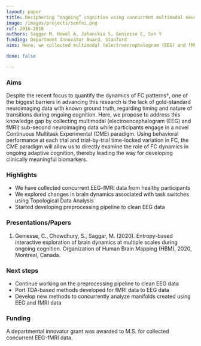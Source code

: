 ```yaml
---
layout: paper
title: Deciphering “ongoing” cognition using concurrent multimodal neuroimaging and continuous multitask paradigm
image: /images/projects/semfni.png
ref: 2016-2018
authors: Saggar M, Howel A, Jahanikia S, Geniesse C, Sun Y
funding: Department Innovator Award, Stanford
aims: Here, we collected multimodal (electroencephalogram (EEG) and fMRI) sub-second neuroimaging data while participants engage in a Continuous Multitask Experimental (CME) paradigm. Using behavioral performance at each trial and trial-by-trial time-locked variation in FC, the CME paradigm will allow us to directly examine the role of FC dynamics in ongoing adaptive cognition, thereby leading the way for developing clinically meaningful biomarkers.

done: false

---
```


### Aims
Despite the recent focus to quantify the dynamics of FC patterns†, one of the biggest barriers in advancing this research is the lack of gold-standard neuroimaging data with known ground truth, regarding timing and nature of transitions during ongoing cognition. Here, we propose to address this knowledge gap by collecting multimodal (electroencephalogram (EEG) and fMRI) sub-second neuroimaging data while participants engage in a novel Continuous Multitask Experimental (CME) paradigm. Using behavioral performance at each trial and trial-by-trial time-locked variation in FC, the CME paradigm will allow us to directly examine the role of FC dynamics in ongoing adaptive cognition, thereby leading the way for developing clinically meaningful biomarkers.

### Highlights
- We have collected concurrent EEG-fMRI data from healthy participants
- We explored changes in brain dynamics associated with task switches using Topological Data Analysis
- Started developing preprocessing pipeline to clean EEG data

### Presentations/Papers
1. Geniesse, C., Chowdhury, S., Saggar, M. (2020). Entropy-based interactive exploration of brain dynamics at multiple scales during ongoing cognition. Organization of Human Brain Mapping (HBM), 2020, Montreal, Canada. 


### Next steps
- Continue working on the preprocessing pipeline to clean EEG data
- Port TDA-based methods developed for fMRI data to EEG data
- Develop new methods to concurrently analyze manifolds created using EEG and fMRI data

### Funding
A departmental innovator grant was awarded to M.S. for collected concurrent EEG-fMRI data.
